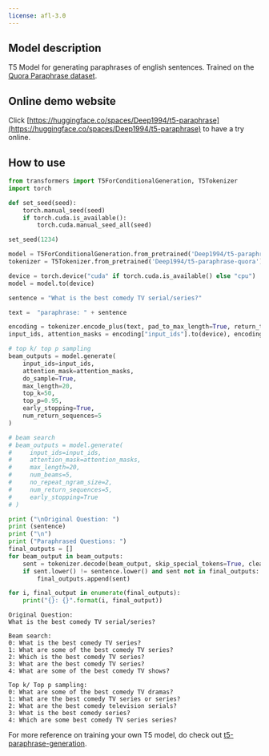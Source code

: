 ```yaml
---
license: afl-3.0
---
```

## Model description
​T5 Model for generating paraphrases of english sentences. Trained on the [Quora Paraphrase dataset](https://www.kaggle.com/c/quora-question-pairs).

## Online demo website
Click [https://huggingface.co/spaces/Deep1994/t5-paraphrase](https://huggingface.co/spaces/Deep1994/t5-paraphrase) to have a try online.

## How to use
```python
from transformers import T5ForConditionalGeneration, T5Tokenizer
import torch

def set_seed(seed):
    torch.manual_seed(seed)
    if torch.cuda.is_available():
        torch.cuda.manual_seed_all(seed)

set_seed(1234)

model = T5ForConditionalGeneration.from_pretrained('Deep1994/t5-paraphrase-quora')
tokenizer = T5Tokenizer.from_pretrained('Deep1994/t5-paraphrase-quora')

device = torch.device("cuda" if torch.cuda.is_available() else "cpu")
model = model.to(device)

sentence = "What is the best comedy TV serial/series?"

text =  "paraphrase: " + sentence

encoding = tokenizer.encode_plus(text, pad_to_max_length=True, return_tensors="pt")
input_ids, attention_masks = encoding["input_ids"].to(device), encoding["attention_mask"].to(device)

# top k/ top p sampling
beam_outputs = model.generate(
    input_ids=input_ids, 
    attention_mask=attention_masks,
    do_sample=True,
    max_length=20,
    top_k=50,
    top_p=0.95,
    early_stopping=True,
    num_return_sequences=5
)

# beam search
# beam_outputs = model.generate(
#     input_ids=input_ids, 
#     attention_mask=attention_masks, 
#     max_length=20, 
#     num_beams=5, 
#     no_repeat_ngram_size=2, 
#     num_return_sequences=5, 
#     early_stopping=True
# )

print ("\nOriginal Question: ")
print (sentence)
print ("\n")
print ("Paraphrased Questions: ")
final_outputs = []
for beam_output in beam_outputs:
    sent = tokenizer.decode(beam_output, skip_special_tokens=True, clean_up_tokenization_spaces=True)
    if sent.lower() != sentence.lower() and sent not in final_outputs:
        final_outputs.append(sent)

for i, final_output in enumerate(final_outputs):
    print("{}: {}".format(i, final_output))

```
```
Original Question:
What is the best comedy TV serial/series?

Beam search: 
0: What is the best comedy TV series?
1: What are some of the best comedy TV series?
2: Which is the best comedy TV series?
3: What are the best comedy TV series?
4: What are some of the best comedy TV shows?

Top k/ Top p sampling:
0: What are some of the best comedy TV dramas?
1: What are the best comedy TV series or series?
2: What are the best comedy television serials?
3: What is the best comedy series?
4: Which are some best comedy TV series series?
```

For more reference on training your own T5 model, do check out [t5-paraphrase-generation](https://github.com/Deep1994/t5-paraphrase-generation).